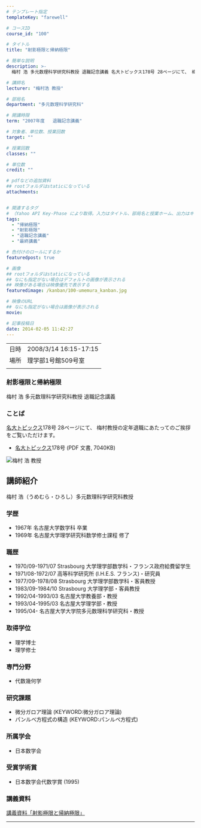 ```yaml
---
# テンプレート指定
templateKey: "farewell"

# コースID
course_id: "100"

# タイトル
title: "射影極限と帰納極限"

# 簡単な説明
description: >-
  梅村 浩 多元数理科学研究科教授 退職記念講義 名大トピックス178号 28ページにて、 梅村教授の定年退職にあたってのご挨拶をご覧いただけます。   * ....

# 講師名
lecturer: "梅村浩 教授"

# 部局名
department: "多元数理科学研究科"

# 開講時限
term: "2007年度	退職記念講義"

# 対象者、単位数、授業回数
target: ""

# 授業回数
classes: ""

# 単位数
credit: ""

# pdfなどの追加資料
## rootフォルダはstaticになっている
attachments:


# 関連するタグ
# （Yahoo API Key-Phase により取得。入力はタイトル、部局名と授業ホーム、出力はキーフレーズ（tags））
tags:
  - "帰納極限"
  - "射影極限"
  - "退職記念講義"
  - "最終講義"

# 色付けのロールにするか
featuredpost: true

# 画像
## rootフォルダはstaticになっている
## なにも指定がない場合はデフォルトの画像が表示される
## 映像がある場合は映像優先で表示する
featuredimage: /kanban/100-umemura_kanban.jpg

# 映像のURL
## なにも指定がない場合は画像が表示される
movie: 

# 記事投稿日
date: 2014-02-05 11:42:27
---
```


|   |   |
|---|---|
| 日時 | 2008/3/14  16:15-17:15 |
| 場所 | 理学部1号館509号室 |
|   |   |


### 射影極限と帰納極限

梅村 浩 多元数理科学研究科教授 退職記念講義

### ことば

[名大トピックス](http://www.nagoya-u.ac.jp/about-nu/public-relations/publication/topics-archive.html)178号 28ページにて、 梅村教授の定年退職にあたってのご挨拶をご覧いただけます。

* <a href="http://www.nagoya-u.ac.jp/about-nu/public-relations/publication/upload_images/no178.pdf" target="_blank">[名大トピックス](http://www.nagoya-u.ac.jp/about-nu/public-relations/publication/topics-archive.html)178号</a> (PDF 文書, 7040KB)



![梅村 浩 教授](https://ocw.nagoya-u.jp/files/100/umemura_kao.jpg) 
## 講師紹介

梅村 浩（うめむら・ひろし）多元数理科学研究科教授

### 学歴

* 1967年 名古屋大学数学科 卒業
* 1969年 名古屋大学理学研究科数学修士課程 修了

### 職歴

* 1970/09-1971/07 Strasbourg 大学理学部数学科・フランス政府給費留学生
* 1971/08-1972/07 高等科学研究所 (I.H.E.S. フランス)・研究員
* 1977/09-1978/08 Strasbourg 大学理学部数学科・客員教授
* 1983/09-1984/10 Strasbourg 大学理学部・客員教授
* 1992/04-1993/03 名古屋大学教養部・教授
* 1993/04-1995/03 名古屋大学理学部・教授
* 1995/04- 名古屋大学大学院多元数理科学研究科・教授

### 取得学位

* 理学博士
* 理学修士

### 専門分野

* 代数幾何学

### 研究課題

* 微分ガロア理論 (KEYWORD:微分ガロア理論)
* パンルベ方程式の構造 (KEYWORD:パンルペ方程式)

### 所属学会

* 日本数学会

### 受賞学術賞

* 日本数学会代数学賞 (1995)


### 講義資料

[講義資料「射影極限と帰納極限」](https://ocw.nagoya-u.jp/files/100/umemura_lect.pdf) 

-----